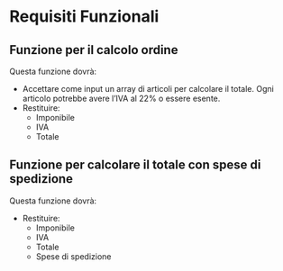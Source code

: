 # Requisiti Funzionali

## Funzione per il calcolo ordine
Questa funzione dovrà:
- Accettare come input un array di articoli per calcolare il totale. Ogni articolo potrebbe avere l’IVA al 22% o essere esente.
- Restituire:
  - Imponibile 
  - IVA
  - Totale

## Funzione per calcolare il totale con spese di spedizione
Questa funzione dovrà:
- Restituire:
  - Imponibile
  - IVA
  - Totale 
  - Spese di spedizione